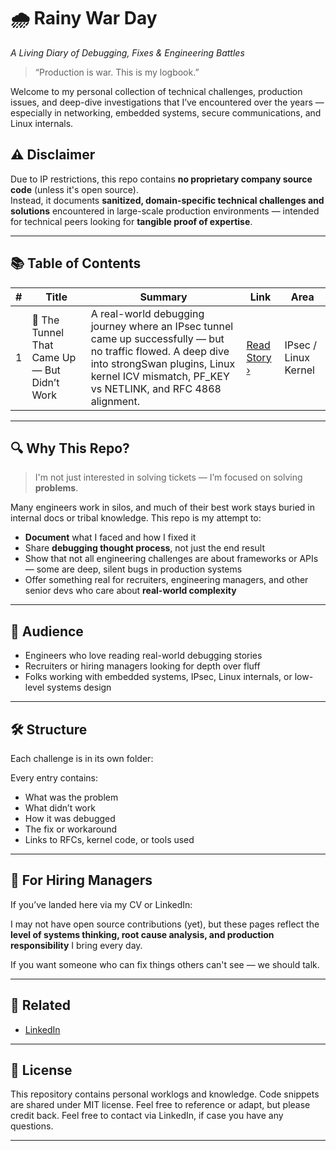 # 🌧️ Rainy War Day  
_A Living Diary of Debugging, Fixes & Engineering Battles_

> “Production is war. This is my logbook.”

Welcome to my personal collection of technical challenges, production issues, and deep-dive investigations that I’ve encountered over the years — especially in networking, embedded systems, secure communications, and Linux internals.  

## ⚠️ Disclaimer

Due to IP restrictions, this repo contains **no proprietary company source code** (unless it's open source).  
Instead, it documents **sanitized, domain-specific technical challenges and solutions** encountered in large-scale production environments — intended for technical peers looking for **tangible proof of expertise**.


---

## 📚 Table of Contents

| # | Title | Summary | Link | Area |
|--:|-------|---------|------|------|
| 1 | 🧠 The Tunnel That Came Up — But Didn’t Work | A real-world debugging journey where an IPsec tunnel came up successfully — but no traffic flowed. A deep dive into strongSwan plugins, Linux kernel ICV mismatch, PF_KEY vs NETLINK, and RFC 4868 alignment. | [Read Story ›](./01_IPsec_Tunnel_up_but_No_traffic/README.md) |  IPsec / Linux Kernel |



---

## 🔍 Why This Repo?

> I'm not just interested in solving tickets — I’m focused on solving **problems**.

Many engineers work in silos, and much of their best work stays buried in internal docs or tribal knowledge. This repo is my attempt to:

- **Document** what I faced and how I fixed it
- Share **debugging thought process**, not just the end result
- Show that not all engineering challenges are about frameworks or APIs — some are deep, silent bugs in production systems
- Offer something real for recruiters, engineering managers, and other senior devs who care about **real-world complexity**

---

## 🧠 Audience

- Engineers who love reading real-world debugging stories  
- Recruiters or hiring managers looking for depth over fluff  
- Folks working with embedded systems, IPsec, Linux internals, or low-level systems design

---

## 🛠️ Structure

Each challenge is in its own folder:

Every entry contains:
- What was the problem
- What didn’t work
- How it was debugged
- The fix or workaround
- Links to RFCs, kernel code, or tools used

---

## 💼 For Hiring Managers

If you’ve landed here via my CV or LinkedIn:

I may not have open source contributions (yet), but these pages reflect the **level of systems thinking, root cause analysis, and production responsibility** I bring every day.

If you want someone who can fix things others can't see — we should talk.

---

## 🔗 Related

- [LinkedIn](https://linkedin.com/in/manjitduhan)


---

## 📜 License

This repository contains personal worklogs and knowledge. Code snippets are shared under MIT license. Feel free to reference or adapt, but please credit back.
Feel free to contact via LinkedIn, if case you have any questions.

---
